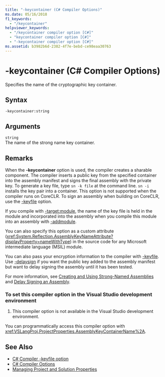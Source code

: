 ```yaml
---
title: "-keycontainer (C# Compiler Options)"
ms.date: 05/16/2018
f1_keywords: 
  - "/keycontainer"
helpviewer_keywords: 
  - "/keycontainer compiler option [C#]"
  - "keycontainer compiler option [C#]"
  - "-keycontainer compiler option [C#]"
ms.assetid: b3982b6d-2382-4f7e-bebd-ce98eaa30763
---
```

# -keycontainer (C# Compiler Options)
Specifies the name of the cryptographic key container.  
  
## Syntax  
  
```console  
-keycontainer:string  
```  
  
## Arguments  
 `string`  
 The name of the strong name key container.  
  
## Remarks  
 When the **-keycontainer** option is used, the compiler creates a sharable component. The compiler inserts a public key from the specified container into the assembly manifest and signs the final assembly with the private key. To generate a key file, type `sn -k file` at the command line. `sn -i` installs the key pair into a container. This option is not supported when the compiler runs on CoreCLR. To sign an assembly when building on CoreCLR, use the [-keyfile](keyfile-compiler-option.md) option.
  
 If you compile with [-target:module](../../../csharp/language-reference/compiler-options/target-module-compiler-option.md), the name of the key file is held in the module and incorporated into the assembly when you compile this module into an assembly with [-addmodule](../../../csharp/language-reference/compiler-options/addmodule-compiler-option.md).  
  
 You can also specify this option as a custom attribute (<xref:System.Reflection.AssemblyKeyNameAttribute?displayProperty=nameWithType>) in the source code for any Microsoft intermediate language (MSIL) module.  
  
 You can also pass your encryption information to the compiler with [-keyfile](../../../csharp/language-reference/compiler-options/keyfile-compiler-option.md). Use [-delaysign](../../../csharp/language-reference/compiler-options/delaysign-compiler-option.md) if you want the public key added to the assembly manifest but want to delay signing the assembly until it has been tested.  
  
 For more information, see [Creating and Using Strong-Named Assemblies](../../../framework/app-domains/create-and-use-strong-named-assemblies.md) and [Delay Signing an Assembly](../../../framework/app-domains/delay-sign-assembly.md).  
  
### To set this compiler option in the Visual Studio development environment  
  
1.  This compiler option is not available in the Visual Studio development environment.  
  
 You can programmatically access this compiler option with <xref:VSLangProj.ProjectProperties.AssemblyKeyContainerName%2A>.  
  
## See Also

- [C# Compiler -keyfile option](keyfile-compiler-option.md)
- [C# Compiler Options](index.md)  
- [Managing Project and Solution Properties](/visualstudio/ide/managing-project-and-solution-properties)
